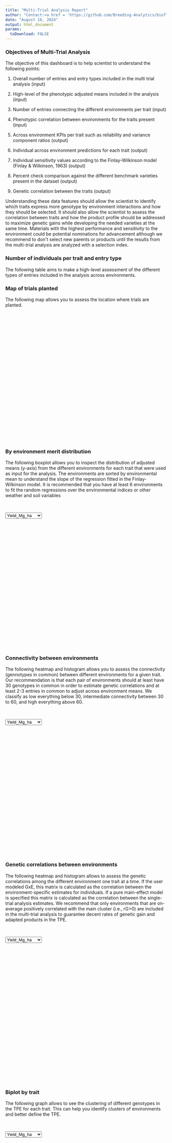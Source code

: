 ```yaml
---
title: "Multi-Trial Analysis Report"
author: "Contact:<a href = 'https://github.com/Breeding-Analytics/bioflow' target = '_blank'>Breeding Analytics Team, OneCGIAR</a> breedinganalytics@cgiar.org"
date: "August 16, 2024"  
output: html_document
params:
  toDownload: FALSE
---
```










### Objectives of Multi-Trial Analysis

The objective of this dashboard is to help scientist to understand the following points:

1. Overall number of entries and entry types included in the multi trial analysis (input)

2. High-level of the phenotypic adjusted means included in the analysis (input)

3. Number of entries connecting the different environments per trait (input)

3. Phenotypic correlation between environments for the traits present (input)

4. Across environment KPIs per trait such as reliability and variance component ratios (output) 

5. Individual across environment predictions for each trait (output) 

6. Individual sensitivity values according to the Finlay-Wilkinson model (Finlay & Wilkinson, 1963) (output)

7. Percent check comparison against the different benchmark varieties present in the dataset (output)

8. Genetic correlation between the traits (output)

Understanding these data features should allow the scientist to identify which traits express more genotype by environment interactions and how they should be selected. It should also allow the scientist to assess the correlation between traits and how the product profile should be addressed to maximize genetic gains while developing the needed varieties at the same time. Materials with the highest performance and sensitivity to the environment could be potential nominations for advancement although we recommend to don't select new parents or products until the results from the multi-trial analysis are analyzed with a selection index.  

### Number of individuals per trait and entry type

The following table aims to make a high-level assessment of the different types of entries included in the analysis across environments.

<!--html_preserve--><div class="datatables html-widget html-widget-output shiny-report-size html-fill-item" id="mtaApp_1-outb48365dbb6c56c21" style="width:100%;height:auto;"></div><!--/html_preserve-->


### Map of trials planted

The following map allows you to assess the location where trials are planted.


<!--html_preserve--><div class="plotly html-widget html-widget-output shiny-report-size shiny-report-theme html-fill-item" id="mtaApp_1-out21f93be9aae5a941" style="width:100%;height:400px;"></div><!--/html_preserve-->

### By environment merit distribution

The following boxplot allows you to inspect the distribution of adjusted means (y-axis) from the different environments for each trait that were used as input for the analysis. The environments are sorted by environmental mean to understand the slope of the regression fitted in the Finlay-Wilkinson model. It is recommended that you have at least 6 environments to fit the random regressions over the environmental indices or other weather and soil variables

<p>&nbsp;</p>

<!--html_preserve--><div class="form-group shiny-input-container">
<label class="control-label" id="mtaApp_1-traitMta-label" for="mtaApp_1-traitMta"></label>
<div>
<select id="mtaApp_1-traitMta" class="shiny-input-select"><option value="Yield_Mg_ha" selected>Yield_Mg_ha</option>
<option value="Ear_Height_cm">Ear_Height_cm</option></select>
<script type="application/json" data-for="mtaApp_1-traitMta" data-nonempty="">{"plugins":["selectize-plugin-a11y"]}</script>
</div>
</div><!--/html_preserve-->

<!--html_preserve--><div class="shiny-plot-output html-fill-item" id="mtaApp_1-outeec4160ede525c89" style="width:100%;height:400px;"></div><!--/html_preserve-->

### Connectivity between environments

The following heatmap and histogram allows you to assess the connectivity (gennotypes in common) between different environments for a given trait. Our recommendation is that each pair of environments should at least have 30 genotypes in common in order to estimate genetic correlations and at least 2-3 entries in common to adjust across environment means. We classify as low everything below 30, intermediate connectivity between 30 to 60, and high everything above 60.

<p>&nbsp;</p>

<!--html_preserve--><div class="form-group shiny-input-container">
<label class="control-label" id="mtaApp_1-traitMtaConnect-label" for="mtaApp_1-traitMtaConnect"></label>
<div>
<select id="mtaApp_1-traitMtaConnect" class="shiny-input-select"><option value="Yield_Mg_ha" selected>Yield_Mg_ha</option>
<option value="Ear_Height_cm">Ear_Height_cm</option></select>
<script type="application/json" data-for="mtaApp_1-traitMtaConnect" data-nonempty="">{"plugins":["selectize-plugin-a11y"]}</script>
</div>
</div><!--/html_preserve-->

<!--html_preserve--><div class="plotly html-widget html-widget-output shiny-report-size shiny-report-theme html-fill-item" id="mtaApp_1-outb2012e577dee4919" style="width:100%;height:400px;"></div><!--/html_preserve-->

### Genetic correlations between environments

The following heatmap and histogram allows to assess the genetic correlations among the different environment one trait at a time. If the user modeled GxE, this matrix is calculated as the correlation between the environment-specific estimates for individuals. If a pure main-effect model is specified this matrix is calculated as the correlation between the single-trial analysis estimates. We recommend that only environments that are on-average positively correlated with the main cluster (i.e., rG>0) are included in the multi-trial analysis to guarantee decent rates of genetic gain and adapted products in the TPE.

<p>&nbsp;</p>

<!--html_preserve--><div class="form-group shiny-input-container">
<label class="control-label" id="mtaApp_1-traitPredictionsCorrelation-label" for="mtaApp_1-traitPredictionsCorrelation"></label>
<div>
<select id="mtaApp_1-traitPredictionsCorrelation" class="shiny-input-select"><option value="Yield_Mg_ha" selected>Yield_Mg_ha</option>
<option value="Ear_Height_cm">Ear_Height_cm</option></select>
<script type="application/json" data-for="mtaApp_1-traitPredictionsCorrelation" data-nonempty="">{"plugins":["selectize-plugin-a11y"]}</script>
</div>
</div><!--/html_preserve-->

<!--html_preserve--><div class="plotly html-widget html-widget-output shiny-report-size shiny-report-theme html-fill-item" id="mtaApp_1-out3c349f295d391ccd" style="width:100%;height:400px;"></div><!--/html_preserve-->

<p>&nbsp;</p>

### Biplot by trait

The following graph allows to see the clustering of different genotypes in the TPE for each trait. This can help you identify clusters of environments and better define the TPE.


<p>&nbsp;</p>

<!--html_preserve--><div class="form-group shiny-input-container">
<label class="control-label" id="mtaApp_1-traitBiplot-label" for="mtaApp_1-traitBiplot"></label>
<div>
<select id="mtaApp_1-traitBiplot" class="shiny-input-select"><option value="Yield_Mg_ha" selected>Yield_Mg_ha</option>
<option value="Ear_Height_cm">Ear_Height_cm</option></select>
<script type="application/json" data-for="mtaApp_1-traitBiplot" data-nonempty="">{"plugins":["selectize-plugin-a11y"]}</script>
</div>
</div><!--/html_preserve-->

<!--html_preserve--><div class="plotly html-widget html-widget-output shiny-report-size shiny-report-theme html-fill-item" id="mtaApp_1-out387c3ccca2395322" style="width:100%;height:400px;"></div><!--/html_preserve-->

<p>&nbsp;</p>

### Across-environment metrics

The following barplot aims to help you inspect the across environment estimates for multiple parameters from the multi-trial analysis such as across-environment reliability.

<!--html_preserve--><div class="form-group shiny-input-container">
<label class="control-label" id="mtaApp_1-parameterMetrics2-label" for="mtaApp_1-parameterMetrics2">Parameter:</label>
<div>
<select id="mtaApp_1-parameterMetrics2" class="shiny-input-select"><option value="mean" selected>mean</option>
<option value="r2" selected>r2</option>
<option value="Vg" selected>Vg</option>
<option value="nEnv" selected>nEnv</option>
<option value="Vr" selected>Vr</option></select>
<script type="application/json" data-for="mtaApp_1-parameterMetrics2" data-nonempty="">{"plugins":["selectize-plugin-a11y"]}</script>
</div>
</div><!--/html_preserve-->

<!--html_preserve--><div class="shiny-plot-output html-fill-item" id="mtaApp_1-out9523f0bdb58cc5fc" style="width:100%;height:400px;"></div><!--/html_preserve-->

<p>&nbsp;</p>

The following graph allows you to assess the proportion of variance going to different components for the different traits. Above the bars you can see the value of the variance component for each factor. The residual variance is all the variance that could not be explained by the main effect and sensitivity effects. This values should be considered carefully depending of the genetic evaluation model used. For example, when sing the rrBLUP model the variance components reflect the marker variance and may look very small, but we can't conclude that there is not eough genetic signal.

<p>&nbsp;</p>

<!--html_preserve--><div class="shiny-plot-output html-fill-item" id="mtaApp_1-out27912d01ab2fd1e4" style="width:100%;height:400px;"></div><!--/html_preserve-->

<p>&nbsp;</p>

### Across-environment merit estimates of top entries

In the left-side plot you can observe the comparison between the top 100 entries from each entry type category for the different traits. If a category has less than a 100 entries all individuals are displayed. This should allow you to identify the entries that could potentially become parents or nominated for advanced stages of evaluation. We would recommend you to wait until a selection index is calculated. In the right-side plot you can see a boxplot of the entire distribution of values for each entryType category so you know until which trait-values the rest of the entries that are not plotted in the left-side plot reach. 


<!--html_preserve--><div class="form-group shiny-input-container">
<label class="control-label" id="mtaApp_1-traitMta2-label" for="mtaApp_1-traitMta2"></label>
<div>
<select id="mtaApp_1-traitMta2" class="shiny-input-select"><option value="Yield_Mg_ha" selected>Yield_Mg_ha</option>
<option value="Ear_Height_cm">Ear_Height_cm</option>
<option value="Ear_Height_cm-PRECTOTCORR_mean">Ear_Height_cm-PRECTOTCORR_mean</option>
<option value="Yield_Mg_ha-PRECTOTCORR_mean">Yield_Mg_ha-PRECTOTCORR_mean</option></select>
<script type="application/json" data-for="mtaApp_1-traitMta2" data-nonempty="">{"plugins":["selectize-plugin-a11y"]}</script>
</div>
</div><!--/html_preserve-->

<!--html_preserve--><div class="plotly html-widget html-widget-output shiny-report-size shiny-report-theme html-fill-item" id="mtaApp_1-outcdcc86026e838938" style="width:100%;height:400px;"></div><!--/html_preserve-->

<p>&nbsp;</p>



### Trait by trait-sensitivity plots

The following plots allow you to identify individuals with high performance for a trait but also with high or low sensitivity to the environmental means from a weather covariate or just the environmental means.


<!--html_preserve--><div class="shiny-input-panel">
<div class="shiny-flow-layout">
<div>
<div class="form-group shiny-input-container">
<label class="control-label" id="mtaApp_1-traitMta3-label" for="mtaApp_1-traitMta3">Trait1</label>
<div>
<select id="mtaApp_1-traitMta3" class="shiny-input-select"><option value="Yield_Mg_ha" selected>Yield_Mg_ha</option>
<option value="Ear_Height_cm">Ear_Height_cm</option>
<option value="Ear_Height_cm-PRECTOTCORR_mean">Ear_Height_cm-PRECTOTCORR_mean</option>
<option value="Yield_Mg_ha-PRECTOTCORR_mean">Yield_Mg_ha-PRECTOTCORR_mean</option></select>
<script type="application/json" data-for="mtaApp_1-traitMta3" data-nonempty="">{"plugins":["selectize-plugin-a11y"]}</script>
</div>
</div>
</div>
<div>
<div class="form-group shiny-input-container">
<label class="control-label" id="mtaApp_1-envCovMta3-label" for="mtaApp_1-envCovMta3">Trait2</label>
<div>
<select id="mtaApp_1-envCovMta3" class="shiny-input-select"><option value="Yield_Mg_ha" selected>Yield_Mg_ha</option>
<option value="Ear_Height_cm">Ear_Height_cm</option>
<option value="Ear_Height_cm-PRECTOTCORR_mean">Ear_Height_cm-PRECTOTCORR_mean</option>
<option value="Yield_Mg_ha-PRECTOTCORR_mean">Yield_Mg_ha-PRECTOTCORR_mean</option></select>
<script type="application/json" data-for="mtaApp_1-envCovMta3" data-nonempty="">{"plugins":["selectize-plugin-a11y"]}</script>
</div>
</div>
</div>
</div>
</div><!--/html_preserve-->

<!--html_preserve--><div class="plotly html-widget html-widget-output shiny-report-size shiny-report-theme html-fill-item" id="mtaApp_1-out09a71f773ab0e966" style="width:100%;height:400px;"></div><!--/html_preserve-->


<p>&nbsp;</p>










### Genetic correlations between traits

The following heatmap and histogram allows to see the genetic correlations among traits calculated using across environment estimates of merit for the different traits. This can be used to understand the implications of selecting for a set of traits to achieve a product profile and make neccesary adjustment to the selection strategy.

<p>&nbsp;</p>

<!--html_preserve--><div class="plotly html-widget html-widget-output shiny-report-size shiny-report-theme html-fill-item" id="mtaApp_1-outd850dec0f485685b" style="width:100%;height:400px;"></div><!--/html_preserve-->

<p>&nbsp;</p>

### Predictions 

The following table allows you to inspect the trait predictions in wide format together with the QTL profile (in case those are available) to understand the type of data that would be used to calculate a selection index (e.g., desire index).

<p>&nbsp;</p>

<!--html_preserve--><div class="datatables html-widget html-widget-output shiny-report-size html-fill-item" id="mtaApp_1-oute75fd47df3b50399" style="width:100%;height:auto;"></div><!--/html_preserve-->


### References of methods used

Finlay, K. W., & Wilkinson, G. N. (1963). The analysis of adaptation in a plant-breeding programme. Australian journal of agricultural research, 14(6), 742-754.

Henderson Jr, C. R. (1982). Analysis of covariance in the mixed model: higher-level, nonhomogeneous, and random regressions. Biometrics, 623-640.

Odegard, J., Indahl, U., Stranden, I., & Meuwissen, T. H. (2018). Large-scale genomic prediction using singular value decomposition of the genotype matrix. Genetics Selection Evolution, 50(1), 1-12.

R Core Team (2021). R: A language and environment for statistical computing. R Foundation for Statistical Computing, Vienna, Austria. URL https://www.R-project.org/.

Boer M, van Rossum B (2022). LMMsolver: Linear Mixed Model Solver. R package version 1.0.4.9000.

Covarrubias-Pazaran G. 2016. Genome assisted prediction of quantitative traits using the R package sommer. PLoS ONE 11(6):1-15.

<p>&nbsp;</p>


